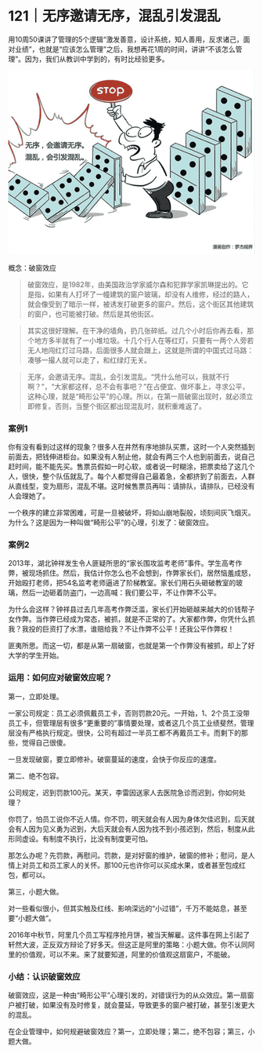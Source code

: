 # 121｜无序邀请无序，混乱引发混乱

用10周50课讲了管理的5个逻辑“激发善意，设计系统，知人善用，反求诸己，面对业绩”，也就是“应该怎么管理”之后，我想再花1周的时间，讲讲“不该怎么管理”。因为，我们从教训中学到的，有时比经验更多。

![](img/ef4528269ead85128966f03e4f33c67c.jpg)

概念：破窗效应

> 破窗效应，是1982年，由美国政治学家威尔森和犯罪学家凯琳提出的。它是指，如果有人打坏了一幢建筑的窗户玻璃，却没有人维修，经过的路人，就会像受到了暗示一样，被诱发打破更多的窗户。然后，这个街区其他建筑的窗户，也可能被打破。然后是其他街区。

> 其实这很好理解。在干净的墙角，扔几张碎纸。过几个小时后你再去看，那个地方多半就有了一小堆垃圾。十几个行人在等红灯，只要有一两个人旁若无人地闯红灯过马路，后面很多人就会跟上，这就是所谓的中国式过马路：凑够一撮人就可以走了，和红绿灯无关。

> 无序，会邀请无序。混乱，会引发混乱。“凭什么他可以，我就不行啊？”，“大家都这样，总不会有事吧？”在占便宜、做坏事上，寻求公平，这种心理，就是“畸形公平”的心理。所以，在第一扇破窗出现时，就必须立即修复。否则，当整个街区都出现混乱时，就积重难返了。

### 案例1

你有没有看到过这样的现象？很多人在井然有序地排队买票，这时一个人突然插到前面去，把钱伸进柜台。如果没有人制止他，就会有两三个人也到前面去，说自己赶时间，能不能先买。售票员假如一时心软，或者说一时糊涂，把票卖给了这几个人，很快，整个队伍就乱了。每个人都觉得自己最着急，全都挤到了前面去，人群从直线型，变为扇形，混乱不堪。这时候售票员再叫：请排队，请排队，已经没有人会理她了。

一个秩序的建立非常困难，可是一旦被破坏，将如山崩地裂般，顷刻间灰飞烟灭。为什么？这是因为一种叫做“畸形公平”的心理，引发了：破窗效应。

### 案例2

2013年，湖北钟祥发生令人匪疑所思的“家长围攻监考老师”事件。学生高考作弊，被现场抓住。然后，我估计你怎么也不会想到，作弊家长们，居然恼羞成怒，开始殴打老师，把54名监考老师逼进了阶梯教室。家长们用石头砸破教室的玻璃，然后一边砸着防盗门，一边高喊：我们要公平，不让作弊不公平。

为什么会这样？钟祥县过去几年高考作弊泛滥，家长们开始砸越来越大的价钱帮子女作弊。当作弊已经成为常态，被抓，就是不正常的了。大家都作弊，你凭什么抓我？我投的巨资打了水漂，谁赔给我？不让作弊不公平！还我公平作弊权！

匪夷所思。而这一切，都是从第一扇破窗，也就是第一个作弊没有被抓，却上了好大学的学生开始。

### 运用：如何应对破窗效应呢？

第一，立即处理。

一家公司规定：员工必须佩戴员工卡，否则罚款20元。一开始，1、2个员工没带员工卡，但管理层有很多“更重要的”事情要处理，或者这几个员工业绩斐然，管理层没有严格执行规定。很快，公司有超过一半员工都不再戴员工卡。而剩下的那些，觉得自己很傻。

一旦发现破窗，要立即修补。破窗蔓延的速度，会快于你反应的速度。

第二、绝不包容。

公司规定，迟到罚款100元。某天，李雷因送家人去医院急诊而迟到，你如何处理？

你罚了，怕员工说你不近人情。你不罚，明天就会有人因为身体欠佳迟到，后天就会有人因为见义勇为迟到，大后天就会有人因为找不到小孩迟到，然后，制度从此形同虚设。有制度不执行，比没有制度更可怕。

那怎么办呢？先罚款，再慰问。罚款，是对好窗的维护，破窗的修补；慰问，是人情上对员工和员工家人的关怀。那100元也许你可以买成水果，或者甚至包成红包，都可以。

第三，小题大做。

对一些看似很小，但其实触及红线、影响深远的“小过错”，千万不能姑息，甚至要“小题大做”。

2016年中秋节，阿里几个员工写程序抢月饼，被当天解雇。这件事在网上引起了轩然大波，正反双方辩论了好多天。但这正是阿里的策略：小题大做。你不认同阿里的价值观，可以不来。来了就要知道，阿里的价值观这扇窗户，不能破。

### 小结：认识破窗效应

破窗效应，这是一种由“畸形公平”心理引发的，对错误行为的从众效应。第一扇窗户被打破，如果没有及时修复，就会蔓延，导致更多的窗户被打破，甚至引发更大的混乱。

在企业管理中，如何规避破窗效应？第一，立即处理；第二，绝不包容；第三，小题大做。